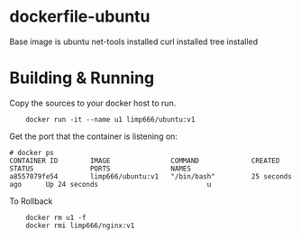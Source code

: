 # dockerfile-ubuntu
Base image is ubuntu
net-tools installed
curl installed
tree installed

# Building & Running

Copy the sources to your docker host to run.
```
	docker run -it --name u1 limp666/ubuntu:v1
```
Get the port that the container is listening on:

```
# docker ps
CONTAINER ID        IMAGE               COMMAND             CREATED             STATUS              PORTS               NAMES
a8557079fe54        limp666/ubuntu:v1   "/bin/bash"         25 seconds ago      Up 24 seconds                           u
```

To Rollback
```
    docker rm u1 -f
    docker rmi limp666/nginx:v1
```
